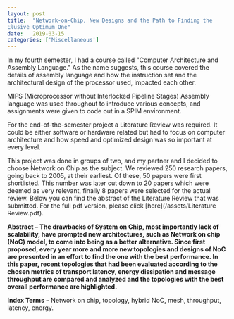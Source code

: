 ```yaml
---
layout: post
title:  "Network-on-Chip, New Designs and the Path to Finding the
Elusive Optimum One"
date:   2019-03-15
categories: ['Miscellaneous']
---
```


In my fourth semester, I had a course called "Computer Architecture and Assembly Language." As the name suggests, this course covered the details of  assembly language and how the instruction set and the architectural design of the processor used, impacted each other. 

MIPS (Microprocessor without Interlocked Pipeline Stages) Assembly language was used throughout to introduce various concepts, and assignments were given to code out in a SPIM environment. 

For the end-of-the-semester project a Literature Review was required. It could be either software or hardware related but had to focus on computer architecture and how speed and optimized design was so important at every level. 

This project was done in groups of two, and my partner and I decided to choose Network on Chip as the subject. We reviewed 250 research papers, going back to 2005, at their earliest. Of these, 50 papers were first shortlisted. This number was later cut down to 20 papers which were deemed as very relevant, finally 8 papers were selected for the actual review. Below you can find the abstract of the Literature Review that was submitted. For the full pdf version, please click [here](/assets/Literature Review.pdf).

**Abstract – The drawbacks of System on Chip, most importantly lack of scalability, have prompted new architectures, such as Network on chip (NoC) model, to come into being as a better alternative. Since first proposed, every year more and more new topologies and designs of NoC are presented in an effort to find the one with the best performance. In this paper, recent topologies that had been evaluated according to the chosen metrics of transport latency, energy dissipation and message throughput are compared and analyzed and the topologies with the best overall performance are highlighted.**

**Index Terms** – Network on chip, topology, hybrid NoC, mesh, throughput, latency, energy.


